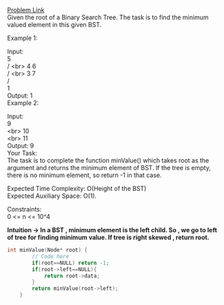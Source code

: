 [Problem Link](https://www.geeksforgeeks.org/problems/minimum-element-in-bst/1)<br>
Given the root of a Binary Search Tree. The task is to find the minimum valued element in this given BST.<br>

Example 1:<br>

Input:<br>
           5<br>
         /    \<br>
        4      6<br>
       /        \<br>
      3          7<br>
     /<br>
    1<br>
Output: 1<br>
Example 2:<br>

Input:<br>
             9<br>
              \<br>
               10<br>
                \<br>
                 11<br>
Output: 9<br>
Your Task:<br>
The task is to complete the function minValue() which takes root as the argument and returns the minimum element of BST. If the tree is empty, there is no minimum element, so return -1 in that case.<br>

Expected Time Complexity: O(Height of the BST)<br>
Expected Auxiliary Space: O(1).<br>

Constraints:<br>
0 <= n <= 10^4<br>


__Intuition -> In a BST , minimum element is the left child. So , we go to left of tree for finding minimum value. If tree is right skewed , return root.__

```C++
int minValue(Node* root) {
        // Code here
        if(root==NULL) return -1;
        if(root->left==NULL){
            return root->data;
        }
        return minValue(root->left);
    }
```
